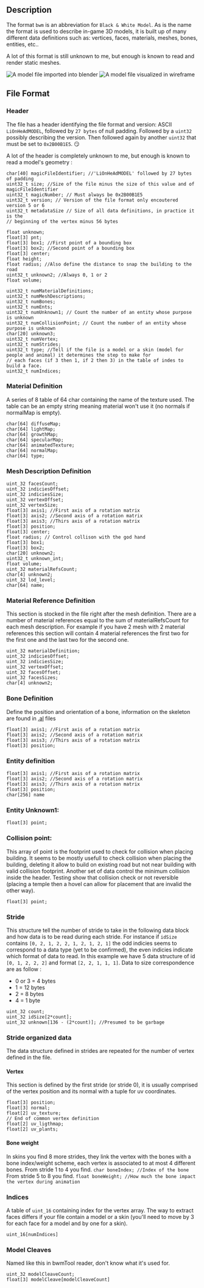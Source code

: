 ## Description

The format `bwm` is an abbreviation for `Black & White Model`. As is the name
the format is used to describe in-game 3D models, it is built up of many
different data definitions such as: vertices, faces, materials, meshes, bones,
entities, etc..

A lot of this format is still unknown to me, but enough is known to read and
render static meshes.

![A model file imported into blender](images/bwm-blender.png)
![A model file visualized in wireframe](images/bwm-program.png)

## File Format

### Header
The file has a header identifying the file format and version: ASCII
`LiOnHeAdMODEL`, followed by `27 bytes` of null padding. Followed by a `uint32`
possibly describing the version. Then followed again by another `uint32` that
must be set to `0x2B00B1E5`. :smirk:

A lot of the header is completely unknown to me, but enough is known to read
a model's geometry :

```
char[40] magicFileIdentifier; //'LiOnHeAdMODEL' followed by 27 bytes of padding
uint32_t size; //Size of the file minus the size of this value and of magicFileIdentifier
uint32_t magicNumber; // Must always be 0x2B00B1E5
uint32_t version; // Version of the file format only encoutered version 5 or 6
uint32_t metadataSize // Size of all data definitions, in practice it is the
// beginning of the vertex minus 56 bytes

float unknown;
float[3] pnt;
float[3] box1; //First point of a bounding box
float[3] box2; //Second point of a bounding box
float[3] center;
float height;
float radius; //Also define the distance to snap the building to the road
uint32_t unknown2; //Always 0, 1 or 2
float volume;

uint32_t numMaterialDefinitions;
uint32_t numMeshDescriptions;
uint32_t numBones;
uint32_t numEnts;
uint32_t numUnknown1; // Count the number of an entity whose purpose is unknown
uint32_t numCollisionPoint; // Count the number of an entity whose purpose is unknown
char[20] unknown3;
uint32_t numVertex;
uint32_t numStrides;
uint32_t type; //Tell if the file is a model or a skin (model for people and animal) it determines the step to make for 
// each faces (if 3 then 1, if 2 then 3) in the table of indes to build a face.
uint32_t numIndices;
```

### Material Definition
A series of 8 table of 64 char containing the name of the texture used.
The table can be an empty string meaning material won't use it (no normals if normalMap 
is empty).

```
char[64] diffuseMap;
char[64] lightMap;
char[64] growthMap;
char[64] specularMap;
char[64] animatedTexture;
char[64] normalMap;
char[64] type;
```

### Mesh Description Definition
```
uint_32 facesCount;
uint_32 indiciesOffset;
uint_32 indiciesSize;
uint_32 vertexOffset;
uint_32 vertexSize;
float[3] axis1; //First axis of a rotation matrix
float[3] axis2; //Second axis of a rotation matrix
float[3] axis3; //Thirs axis of a rotation matrix
float[3] position;
float[3] center;
float radius; // Control collison with the god hand
float[3] box1;
float[3] box2; 
char[20] unknown2;
uint32_t unknown_int;
float volume;
uint_32 materialRefsCount;
char[4] unknown2;
uint_32 lod_level;
char[64] name;
```

### Material Reference Definition
This section is stocked in the file right after the mesh definition. There are a number of material references equal to the sum of materialRefsCount for each mesh description. For example if you have 2 mesh with 2 material references this section will contain 4 material references the first two for the first one and the last two for the second one.
```
uint_32 materialDefinition;
uint_32 indiciesOffset;
uint_32 indiciesSize;
uint_32 vertexOffset;
uint_32 facesOffset;
uint_32 facesSizes;
char[4] unknown2;
```

### Bone Definition
Define the position and orientation of a bone, information on the skeleton are found in [.al](/file_formats/al.md) files
```
float[3] axis1; //First axis of a rotation matrix
float[3] axis2; //Second axis of a rotation matrix
float[3] axis3; //Thirs axis of a rotation matrix
float[3] position;
```

### Entity definition
```
float[3] axis1; //First axis of a rotation matrix
float[3] axis2; //Second axis of a rotation matrix
float[3] axis3; //Thirs axis of a rotation matrix
float[3] position;
char[256] name
```

### Entity Unknown1:
```
float[3] point;
```

### Collision point:
This array of point is the footprint used to check for collision when placing building. It seems to be mostly usefull to check collision when placing the building, deleting it allow to build on existing road but not near building with valid collision footprint. Another set of data control the minimum collision inside the header. Testing show that collision check or not reversible (placing a temple then a hovel can allow for placement that are invalid the other way).
```
float[3] point;
```

### Stride
This structure tell the number of stride to take in the following data block and how data is to be read during each stride. For instance if `idSize` contains `[0, 2, 1, 2, 2, 1, 2, 1, 2, 1]` the odd indicies seems to correspond to a data type (yet to be confirmed), the even indicies indicate which format of data to read. In this example we have 5 data structure of id `[0, 1, 2, 2, 2]` and format `[2, 2, 1, 1, 1]`. Data to size correspondence are as follow :
- 0 or 3 = 4 bytes
- 1 = 12 bytes
- 2 = 8 bytes
- 4 = 1 byte
```
uint_32 count;
uint_32 idSize[2*count];
uint_32 unknown[136 - (2*count)]; //Presumed to be garbage
````
### Stride organized data
The data structure defined in strides are repeated for the number of vertex defined in the file.

#### Vertex
This section is defined by the first stride (or stride 0), it is usually comprised of the vertex position and its normal with a tuple for uv coordinates.
```
float[3] position;
float[3] normal;
float[2] uv_texture;
// End of common vertex definition
float[2] uv_ligthmap;
float[2] uv_plants;
```

#### Bone weight
In skins you find 8 more strides, they link the vertex with the bones with a bone index/weight scheme, each vertex is associated to at most 4 different bones.
From stride 1 to 4 you find.
```char boneIndex; //Index of the bone```
From stride 5 to 8 you find.
```float boneWeight; //How much the bone impact the vertex during animation```

### Indices
A table of `uint_16` containing index for the vertex array. The way to extract faces differs if your file contain a model or a skin (you'll need to move by 3 for each face for a model and by one for a skin).
```
uint_16[numIndices]
```

### Model Cleaves
Named like this in bwmTool reader, don't know what it's used for.
```
uint_32 modelCleaveCount;
float[3] modelCleave[modelCleaveCount]
```
